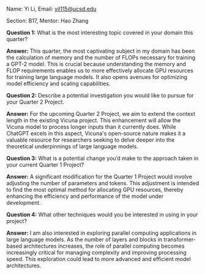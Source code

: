 Name: Yi Li, Email: yil115@ucsd.edu

Section: B17, Mentor: Hao Zhang

**Question 1:** What is the most interesting topic covered in your domain this quarter?

**Answer:** This quarter, the most captivating subject in my domain has been the calculation of memory and the number of FLOPs necessary for training a GPT-2 model. This is crucial because understanding the memory and FLOP requirements enables us to more effectively allocate GPU resources for training large language models. It also opens avenues for optimizing model efficiency and scaling capabilities.

**Question 2:** Describe a potential investigation you would like to pursue for your Quarter 2 Project.

**Answer:** For the upcoming Quarter 2 Project, we aim to extend the context length in the existing Vicuna project. This enhancement will allow the Vicuna model to process longer inputs than it currently does. While ChatGPT excels in this aspect, Vicuna's open-source nature makes it a valuable resource for researchers seeking to delve deeper into the theoretical underpinnings of large language models.

**Question 3:** What is a potential change you’d make to the approach taken in your current Quarter 1 Project?

**Answer:** A significant modification for the Quarter 1 Project would involve adjusting the number of parameters and tokens. This adjustment is intended to find the most optimal method for allocating GPU resources, thereby enhancing the efficiency and performance of the model under development.

**Question 4:** What other techniques would you be interested in using in your project?

**Answer:** I am also interested in exploring parallel computing applications in large language models. As the number of layers and blocks in transformer-based architectures increases, the role of parallel computing becomes increasingly critical for managing complexity and improving processing speed. This exploration could lead to more advanced and efficient model architectures.
